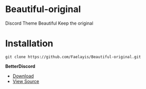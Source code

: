 # Beautiful-original
Discord Theme Beautiful Keep the original
# Installation 

```
git clone https://github.com/Faelayis/Beautiful-original.git
```

**BetterDiscord**
- [Download](https://minhaskamal.github.io/DownGit/#/home?url=https://github.com/Faelayis/Beautiful-original/blob/master/Beautiful-original.theme.css)
- [View Source](https://raw.githubusercontent.com/Faelayis/Beautiful-original/master/Beautiful-original.theme.css)
